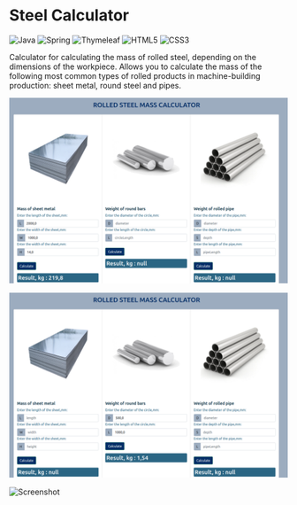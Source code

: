 # Steel Calculator
![Java](https://img.shields.io/badge/java-%23ED8B00.svg?style=for-the-badge&logo=java&logoColor=white)
![Spring](https://img.shields.io/badge/spring-%236DB33F.svg?style=for-the-badge&logo=spring&logoColor=white)
![Thymeleaf](https://img.shields.io/badge/Thymeleaf-%23005C0F.svg?style=for-the-badge&logo=Thymeleaf&logoColor=white)
![HTML5](https://img.shields.io/badge/html5-%23E34F26.svg?style=for-the-badge&logo=html5&logoColor=white)
![CSS3](https://img.shields.io/badge/css3-%231572B6.svg?style=for-the-badge&logo=css3&logoColor=white)

Calculator for calculating the mass of rolled steel, depending on the dimensions of the workpiece. 
Allows you to calculate the mass of the following most common types of rolled products in machine-building 
production: sheet metal, round steel and pipes.

![Screenshot](https://github.com/mifadeev/steelCalculator/blob/main/screenshots/screeshot_1.png)

![Screenshot](https://github.com/mifadeev/steelCalculator/blob/main/screenshots/screenshot_2.png)

![Screenshot](https://github.com/mifadeev/steelCalculator/blob/main/screenshots/screeshot_3.png)

